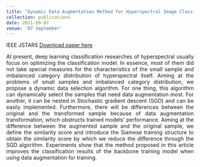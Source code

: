 ```yaml
---
title: "Dynamic Data Augmentation Method for Hyperspectral Image Classification Based on Siamese Structure"
collection: publications
date: 2021-09-07
venue: '07 September'
---
```

IEEE JSTARS
[Download paper here](https://ieeexplore.ieee.org/document/9508179)

<div style="text-align: justify;">

At present, deep learning classification researches of hyperspectral usually focus on optimizing the classification model. In essence, most of them did not take special measures for the characteristics of the small sample and imbalanced category distribution of hyperspectral itself. Aiming at the problems of small samples and imbalanced category distribution, we propose a dynamic data selection algorithm. For one thing, this algorithm can dynamically select the samples that need data augmentation most. For another, it can be nested in Stochastic gradient descent (SGD) and can be easily implemented. Furthermore, there will be differences between the original and the transformed sample because of data augmentation transformation, which obstructs trained models' performance. Aiming at the difference between the augmented sample and the original sample, we define the similarity score and introduce the Siamese training structure to obtain the similarity score by which we reduce the difference through the SGD algorithm. Experiments show that the method proposed in this article improves the classification results of the backbone training model when using data augmentation for training.
</div>
